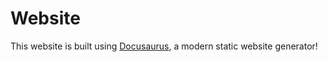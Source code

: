 # Website

This website is built using [Docusaurus](https://docusaurus.io/), a modern static website generator!

